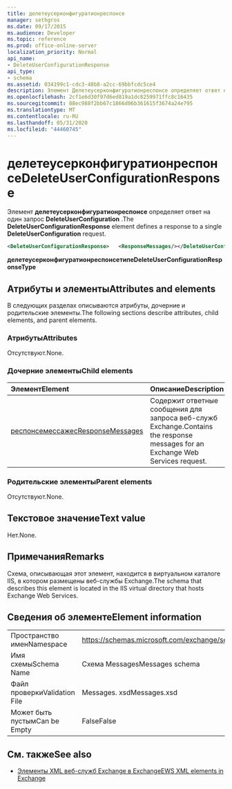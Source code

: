 ```yaml
---
title: делетеусерконфигуратионреспонсе
manager: sethgros
ms.date: 09/17/2015
ms.audience: Developer
ms.topic: reference
ms.prod: office-online-server
localization_priority: Normal
api_name:
- DeleteUserConfigurationResponse
api_type:
- schema
ms.assetid: 034199c1-cdc3-48b8-a2cc-69bbfcdc5ce4
description: Элемент Делетеусерконфигуратионреспонсе определяет ответ на один запрос DeleteUserConfiguration.
ms.openlocfilehash: 2cf1e6d30f97d6ed819a1dc8259971ffc8c16435
ms.sourcegitcommit: 88ec988f2bb67c1866d06b361615f3674a24e795
ms.translationtype: MT
ms.contentlocale: ru-RU
ms.lasthandoff: 05/31/2020
ms.locfileid: "44460745"
---
```

# <a name="deleteuserconfigurationresponse"></a><span data-ttu-id="757eb-103">делетеусерконфигуратионреспонсе</span><span class="sxs-lookup"><span data-stu-id="757eb-103">DeleteUserConfigurationResponse</span></span>

<span data-ttu-id="757eb-104">Элемент **делетеусерконфигуратионреспонсе** определяет ответ на один запрос **DeleteUserConfiguration** .</span><span class="sxs-lookup"><span data-stu-id="757eb-104">The **DeleteUserConfigurationResponse** element defines a response to a single **DeleteUserConfiguration** request.</span></span> 
  
```xml
<DeleteUserConfigurationResponse>   <ResponseMessages/></DeleteUserConfigurationResponse>
```

 <span data-ttu-id="757eb-105">**делетеусерконфигуратионреспонсетипе**</span><span class="sxs-lookup"><span data-stu-id="757eb-105">**DeleteUserConfigurationResponseType**</span></span>
## <a name="attributes-and-elements"></a><span data-ttu-id="757eb-106">Атрибуты и элементы</span><span class="sxs-lookup"><span data-stu-id="757eb-106">Attributes and elements</span></span>

<span data-ttu-id="757eb-107">В следующих разделах описываются атрибуты, дочерние и родительские элементы.</span><span class="sxs-lookup"><span data-stu-id="757eb-107">The following sections describe attributes, child elements, and parent elements.</span></span>
  
### <a name="attributes"></a><span data-ttu-id="757eb-108">Атрибуты</span><span class="sxs-lookup"><span data-stu-id="757eb-108">Attributes</span></span>

<span data-ttu-id="757eb-109">Отсутствуют.</span><span class="sxs-lookup"><span data-stu-id="757eb-109">None.</span></span>
  
### <a name="child-elements"></a><span data-ttu-id="757eb-110">Дочерние элементы</span><span class="sxs-lookup"><span data-stu-id="757eb-110">Child elements</span></span>

|<span data-ttu-id="757eb-111">**Элемент**</span><span class="sxs-lookup"><span data-stu-id="757eb-111">**Element**</span></span>|<span data-ttu-id="757eb-112">**Описание**</span><span class="sxs-lookup"><span data-stu-id="757eb-112">**Description**</span></span>|
|:-----|:-----|
|[<span data-ttu-id="757eb-113">респонсемессажес</span><span class="sxs-lookup"><span data-stu-id="757eb-113">ResponseMessages</span></span>](responsemessages.md) <br/> |<span data-ttu-id="757eb-114">Содержит ответные сообщения для запроса веб-служб Exchange.</span><span class="sxs-lookup"><span data-stu-id="757eb-114">Contains the response messages for an Exchange Web Services request.</span></span>  <br/> |
   
### <a name="parent-elements"></a><span data-ttu-id="757eb-115">Родительские элементы</span><span class="sxs-lookup"><span data-stu-id="757eb-115">Parent elements</span></span>

<span data-ttu-id="757eb-116">Отсутствуют.</span><span class="sxs-lookup"><span data-stu-id="757eb-116">None.</span></span>
  
## <a name="text-value"></a><span data-ttu-id="757eb-117">Текстовое значение</span><span class="sxs-lookup"><span data-stu-id="757eb-117">Text value</span></span>

<span data-ttu-id="757eb-118">Нет.</span><span class="sxs-lookup"><span data-stu-id="757eb-118">None.</span></span>
  
## <a name="remarks"></a><span data-ttu-id="757eb-119">Примечания</span><span class="sxs-lookup"><span data-stu-id="757eb-119">Remarks</span></span>

<span data-ttu-id="757eb-120">Схема, описывающая этот элемент, находится в виртуальном каталоге IIS, в котором размещены веб-службы Exchange.</span><span class="sxs-lookup"><span data-stu-id="757eb-120">The schema that describes this element is located in the IIS virtual directory that hosts Exchange Web Services.</span></span>
  
## <a name="element-information"></a><span data-ttu-id="757eb-121">Сведения об элементе</span><span class="sxs-lookup"><span data-stu-id="757eb-121">Element information</span></span>

|||
|:-----|:-----|
|<span data-ttu-id="757eb-122">Пространство имен</span><span class="sxs-lookup"><span data-stu-id="757eb-122">Namespace</span></span>  <br/> |https://schemas.microsoft.com/exchange/services/2006/messages  <br/> |
|<span data-ttu-id="757eb-123">Имя схемы</span><span class="sxs-lookup"><span data-stu-id="757eb-123">Schema Name</span></span>  <br/> |<span data-ttu-id="757eb-124">Схема Messages</span><span class="sxs-lookup"><span data-stu-id="757eb-124">Messages schema</span></span>  <br/> |
|<span data-ttu-id="757eb-125">Файл проверки</span><span class="sxs-lookup"><span data-stu-id="757eb-125">Validation File</span></span>  <br/> |<span data-ttu-id="757eb-126">Messages. xsd</span><span class="sxs-lookup"><span data-stu-id="757eb-126">Messages.xsd</span></span>  <br/> |
|<span data-ttu-id="757eb-127">Может быть пустым</span><span class="sxs-lookup"><span data-stu-id="757eb-127">Can be Empty</span></span>  <br/> |<span data-ttu-id="757eb-128">False</span><span class="sxs-lookup"><span data-stu-id="757eb-128">False</span></span>  <br/> |
   
## <a name="see-also"></a><span data-ttu-id="757eb-129">См. также</span><span class="sxs-lookup"><span data-stu-id="757eb-129">See also</span></span>

- [<span data-ttu-id="757eb-130">Элементы XML веб-служб Exchange в Exchange</span><span class="sxs-lookup"><span data-stu-id="757eb-130">EWS XML elements in Exchange</span></span>](ews-xml-elements-in-exchange.md)

